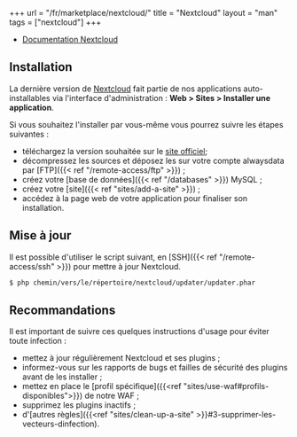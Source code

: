 +++
url = "/fr/marketplace/nextcloud/"
title = "Nextcloud"
layout = "man"
tags = ["nextcloud"]
+++

- [Documentation Nextcloud](https://docs.nextcloud.com/)

## Installation
La dernière version de [Nextcloud](https://nextcloud.com/) fait partie de nos applications auto-installables via l'interface d'administration : **Web > Sites > Installer une application**.

Si vous souhaitez l'installer par vous-même vous pourrez suivre les étapes suivantes :

- téléchargez la version souhaitée sur le [site officiel](https://nextcloud.com/install/#instructions-server);
- décompressez les sources et déposez les sur votre compte alwaysdata par [FTP]({{< ref "/remote-access/ftp" >}}) ;
- créez votre [base de données]({{< ref "/databases" >}}) MySQL ;
- créez votre [site]({{< ref "sites/add-a-site" >}}) ;
- accédez à la page web de votre application pour finaliser son installation.

## Mise à jour

Il est possible d'utiliser le script suivant, en [SSH]({{< ref "/remote-access/ssh" >}}) pour mettre à jour Nextcloud.

```sh
$ php chemin/vers/le/répertoire/nextcloud/updater/updater.phar
```

## Recommandations

Il est important de suivre ces quelques instructions d'usage pour éviter toute infection :

- mettez à jour régulièrement Nextcloud et ses plugins ;
- informez-vous sur les rapports de bugs et failles de sécurité des plugins avant de les installer ;
- mettez en place le [profil spécifique]({{<ref "sites/use-waf#profils-disponibles">}}) de notre WAF ;
- supprimez les plugins inactifs ;
- d'[autres règles]({{<ref "sites/clean-up-a-site" >}}#3-supprimer-les-vecteurs-dinfection).
